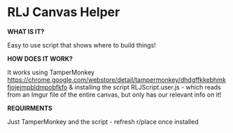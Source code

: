 # RLJ Canvas Helper
 **WHAT IS IT?**
 
 Easy to use script that shows where to build things!
 
 **HOW DOES IT WORK?**
 
 It works using TamperMonkey https://chrome.google.com/webstore/detail/tampermonkey/dhdgffkkebhmkfjojejmpbldmpobfkfo & installing the script RLJScript.user.js - which reads from an Imgur file of the entire canvas, but only has our relevant info on it!
 
 **REQUIRMENTS**
 
 Just TamperMonkey and the script - refresh r/place once installed
